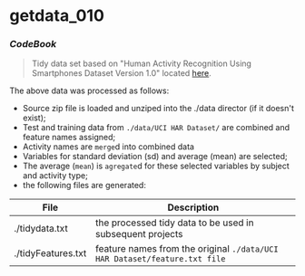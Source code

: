 
# getdata_010
### _CodeBook_

> Tidy data set based on "Human Activity Recognition Using Smartphones Dataset
Version 1.0" located [here](https://d396qusza40orc.cloudfront.net/getdata%2Fprojectfiles%2FUCI%20HAR%20Dataset.zip).

The above data was processed as follows:

- Source zip file is loaded and unziped into the ./data director (if it doesn't
exist);
- Test and training data from `./data/UCI HAR Dataset/` are combined and
feature names assigned;
- Activity names are `merge`d into combined data
- Variables for standard deviation (sd) and average (mean) are selected;
- The average (`mean`) is `agregate`d for these selected variables by subject 
and activity type;
- the following files are generated:

| File | Description|
|---|---|
|./tidydata.txt  | the processed tidy data to be used in subsequent projects
|./tidyFeatures.txt | feature names from the original `./data/UCI HAR Dataset/feature.txt file`
